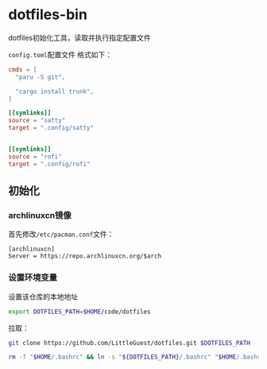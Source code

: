 # dotfiles-bin

dotfiles初始化工具，读取并执行指定配置文件

`config.toml`配置文件 格式如下：

```Toml
cmds = [
  "paru -S git",

  "cargo install trunk",
]

[[symlinks]]
source = "satty"
target = ".config/satty"


[[symlinks]]
source = "rofi"
target = ".config/rofi"
```

## 初始化

### archlinuxcn镜像

首先修改`/etc/pacman.conf`文件：

```
[archlinuxcn]
Server = https://repo.archlinuxcn.org/$arch
```

### 设置环境变量

设置该仓库的本地地址

```bash
export DOTFILES_PATH=$HOME/code/dotfiles
```

拉取：

```bash
git clone https://github.com/LittleGuest/dotfiles.git $DOTFILES_PATH
```

```bash
rm -f "$HOME/.bashrc" && ln -s "${DOTFILES_PATH}/.bashrc" "$HOME/.bashrc" && source "$HOME/.bashrc"
```
